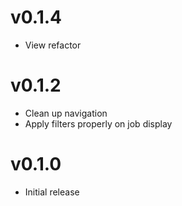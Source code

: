 # v0.1.4
* View refactor

# v0.1.2
* Clean up navigation
* Apply filters properly on job display

# v0.1.0
* Initial release

